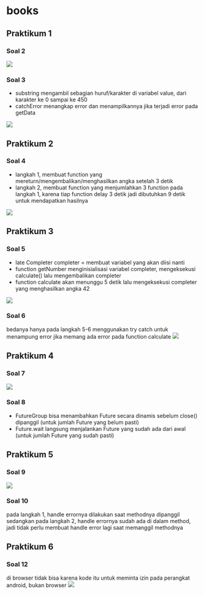 # books

## Praktikum 1
### Soal 2
<img src="images/p1s2.png">

### Soal 3
- substring mengambil sebagian huruf/karakter di variabel value, dari karakter ke 0 sampai ke 450
- catchError menangkap error dan menampilkannya jika terjadi error pada getData
<img src="images/p1s3.gif">

## Praktikum 2
### Soal 4
- langkah 1, membuat function yang mereturn/mengembalikan/menghasilkan angka setelah 3 detik
- langkah 2, membuat function yang menjumlahkan 3 function pada langkah 1, karena tiap function delay 3 detik jadi dibutuhkan 9 detik untuk mendapatkan hasilnya
<img src="images/p2s4.gif">

## Praktikum 3
### Soal 5
- late Completer completer = membuat variabel yang akan diisi nanti
- function getNumber menginisialisasi variabel completer, mengeksekusi calculate() lalu mengembalikan completer
- function calculate akan menunggu 5 detik lalu mengeksekusi completer yang menghasilkan angka 42
<img src="images/p3s5.gif">

### Soal 6
bedanya hanya pada langkah 5-6 menggunakan try catch untuk menampung error jika memang ada error pada function calculate
<img src="images/p3s6.gif">

## Praktikum 4
### Soal 7
<img src="images/p4s7.gif">

### Soal 8
- FutureGroup bisa menambahkan Future secara dinamis sebelum close() dipanggil (untuk jumlah Future yang belum pasti)
- Future.wait langsung menjalankan Future yang sudah ada dari awal (untuk jumlah Future yang sudah pasti)

## Praktikum 5
### Soal 9
<img src="images/p5s9.gif">

### Soal 10
pada langkah 1, handle errornya dilakukan saat methodnya dipanggil
sedangkan pada langkah 2, handle errornya sudah ada di dalam method, jadi tidak perlu membuat handle error lagi saat memanggil methodnya

## Praktikum 6
### Soal 12
di browser tidak bisa karena kode
<uses-permission android:name="android.permission.ACCESS_FINE_LOCATION"/>
<uses-permission android:name="android.permission.ACCESS_COARSE_LOCATION"/>
itu untuk meminta izin pada perangkat android, bukan browser
<img src="images/p6s12.gif">